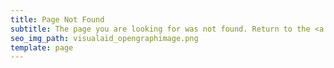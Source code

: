 ```yaml
---
title: Page Not Found
subtitle: The page you are looking for was not found. Return to the <a href="/">homepage</a>.
seo_img_path: visualaid_opengraphimage.png
template: page
---
```

